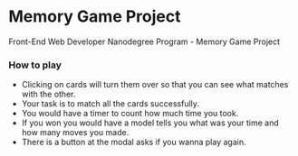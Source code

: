 # Memory Game Project

Front-End Web Developer Nanodegree Program - Memory Game Project

### How to play

* Clicking on cards will turn them over so that you can see what matches with the other.
* Your task is to match all the cards successfully.
* You would have a timer to count how much time you took.
* If you won you would have a model tells you what was your time and how many moves you made.
* There is a button at the modal asks if you wanna play again.

